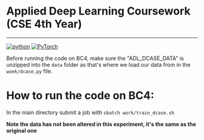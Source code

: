 # Applied Deep Learning Coursework (CSE 4th Year)
-----------------------------------------------------------------------------------
[![python](https://img.shields.io/badge/python-3.7.3-blue?style=plastic&logo=python)](https://www.python.org/downloads/release/python-373/)
[![PyTorch](https://img.shields.io/badge/PyTorch-1.10-orange?logo=PyTorch)](https://github.com/pytorch/pytorch/releases/tag/v1.10.0)

Before running the code on BC4, make sure the "ADL_DCASE_DATA" is unzipped into the `data` folder as that's where we load our data from in the `woek/dcase.py` file.
# How to run the code on BC4:
In the main directory submit a job with `sbatch work/train_dcase.sh`





**Note the data has not been altered in this experiment, it's the same as the original one**
